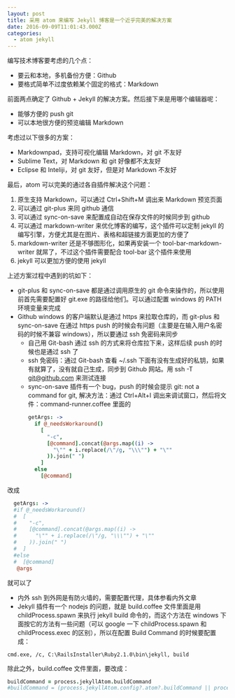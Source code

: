 ```yaml
---
layout: post
title: 采用 atom 来编写 Jekyll 博客是一个近乎完美的解决方案
date: 2016-09-09T11:01:43.000Z
categories:
  - atom jekyll
---
```


编写技术博客要考虑的几个点：

- 要云和本地，多机备份方便：Github
- 要格式简单不过度依赖某个固定的格式：Markdown

前面两点确定了 Github + Jekyll 的解决方案。然后接下来是用哪个编辑器呢：

- 能够方便的 push git
- 可以本地很方便的预览编辑 Markdown

考虑过以下很多的方案：

- Markdownpad，支持可视化编辑 Markdown，对 git 不友好
- Sublime Text，对 Markdown 和 git 好像都不太友好
- Eclipse 和 Inteliji，对 git 友好，但是对 Markdown 不友好

最后，atom 可以完美的通过各自插件解决这个问题：

1. 原生支持 Markdown，可以通过 Ctrl+Shift+M 调出来 Markdown 预览页面
2. 可以通过 git-plus 来同 github 通信
3. 可以通过 sync-on-save 来配置成自动在保存文件的时候同步到 github
4. 可以通过 markdown-writer 来优化博客的编写，这个插件可以定制 jekyll 的编写引擎，方便尤其是在图片、表格和超链接方面更加的方便了
5. markdown-writer 还是不够图形化，如果再安装一个 tool-bar-markdown-writer 就屌了，不过这个插件需要配合 tool-bar 这个插件来使用
6. jekyll 可以更加方便的使用 jekyll

上述方案过程中遇到的坑如下：

- git-plus 和 sync-on-save 都是通过调用原生的 git 命令来操作的，所以使用前首先需要配置好 git.exe 的路径给他们。可以通过配置 windows 的 PATH 环境变量来完成
- Github windows 的客户端默认是通过 https 来拉取仓库的，而 git-plus 和 sync-on-save 在通过 https push 的时候会有问题（主要是在输入用户名密码的时候不兼容 windows），所以要通过 ssh 免密码来同步
    - 自己用 Git-bash 通过 ssh 的方式来将仓库拉下来，这样后续 push 的时候也是通过 ssh 了
    - ssh 免密码：通过 Git-bash 查看 ~/.ssh 下面有没有生成好的私钥，如果有就算了，没有就自己生成，同步到 Github 网站。用 ssh -T git@github.com 来测试连接
    - sync-on-save 插件有一个 bug，push 的时候会提示 git: not a command for git, 解决方法：通过 Ctrl+Alt+I 调出来调试窗口，然后将文件：command-runner.coffee 里面的
       ``` coffee
       getArgs: ->
         if @_needsWorkaround()
           [
             "-c",
             [@command].concat(@args.map((i) ->
               "\"" + i.replace(/\"/g, "\\\"") + "\""
             )).join(" ")
           ]
         else
           [@command]
       ```
改成
``` coffee
  getArgs: ->
  #if @_needsWorkaround()
  #  [
  #    "-c",
  #    [@command].concat(@args.map((i) ->
  #      "\"" + i.replace(/\"/g, "\\\"") + "\""
  #    )).join(" ")
  #  ]
  #else
  #  [@command]
   @args
```
就可以了

- 内外 ssh 到外网是有防火墙的，需要配置代理，具体参看内外文章
- Jekyll 插件有一个 nodejs 的问题，就是 build.coffee 文件里面是用 childProcess.spawn 来执行 jekyll build 命令的，而这个方法在 windows 下面按它的方法有一些问题（可以 google 一下 childProcess.spawn 和 childProcess.exec 的区别），所以在配置 Build Command 的时候要配置成：

```
cmd.exe, /c, C:\RailsInstaller\Ruby2.1.0\bin\jekyll, build
```
除此之外，build.coffee 文件里面，要改成：

``` coffee
buildCommand = process.jekyllAtom.buildCommand
#buildCommand = (process.jekyllAtom.config?.atom?.buildCommand || process.jekyllAtom.buildCommand)
```



[jekyll-gh]: https://github.com/jekyll/jekyll
[jekyll]:    http://jekyllrb.com
